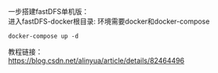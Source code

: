 一步搭建fastDFS单机版：  
进入fastDFS-docker根目录:
环境需要docker和docker-compose  
```text
docker-compose up -d
```

教程链接：  
https://blog.csdn.net/alinyua/article/details/82464496  